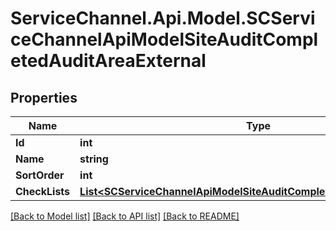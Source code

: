 # ServiceChannel.Api.Model.SCServiceChannelApiModelSiteAuditCompletedAuditAreaExternal

## Properties

Name | Type | Description | Notes
------------ | ------------- | ------------- | -------------
**Id** | **int** |  | [optional] 
**Name** | **string** |  | [optional] 
**SortOrder** | **int** |  | [optional] 
**CheckLists** | [**List&lt;SCServiceChannelApiModelSiteAuditCompletedCheckListExternal&gt;**](SCServiceChannelApiModelSiteAuditCompletedCheckListExternal.md) |  | [optional] 

[[Back to Model list]](../README.md#documentation-for-models) [[Back to API list]](../README.md#documentation-for-api-endpoints) [[Back to README]](../README.md)

